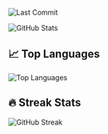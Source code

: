 <!--## ⟁ efleurantin2103-->

<!--Always fascinated by how technology shapes human experience while pursuing elegant solutions that harmonize form and function.-->

<!--## 📂 Repository Stats-->
![Last Commit](https://img.shields.io/github/last-commit/efleurantin2103/efleurantin2103?style=flat&color=green)
<!--![Visitors](https://visitor-badge.laobi.icu/badge?page_id=efleurantin2103.efleurantin2103)-->
![GitHub Stats](https://github-readme-stats.vercel.app/api?username=efleurantin2103)

<!--## 🏆 GitHub Trophies
![GitHub Trophies](https://github-profile-trophy.vercel.app/?username=efleurantin2103&theme=flat&column=7)-->

<!--## 📊 GitHub Stats

[Your GitHub Stats](https://github-readme-stats.vercel.app/api?username=efleurantin2103&show_icons=true&theme=radical)-->

## 📈 Top Languages
![Top Languages](https://github-readme-stats.vercel.app/api/top-langs/?username=efleurantin2103&layout=compact&theme=default&bg_color=ffffff)

## 🔥 Streak Stats
![GitHub Streak](https://github-readme-streak-stats.herokuapp.com/?user=efleurantin2103&theme=default&bg_color=ffffff)

<!--
---
⭐️ From [efleurantin2103](https://github.com/efleurantin2103)-->
